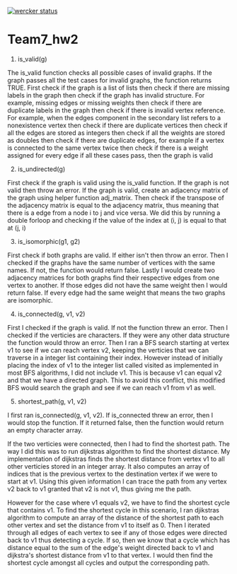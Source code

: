 [![wercker status](https://app.wercker.com/status/0d48a75b6b9a31b18516a99fc2561501/m "wercker status")](https://app.wercker.com/project/bykey/0d48a75b6b9a31b18516a99fc2561501)

# Team7_hw2

1. is_valid(g)

The is_valid function checks all possible cases of invalid graphs. If the graph
passes all the test cases for invalid graphs, the function returns TRUE.
First check if the graph is a list of lists
then check if there are missing labels in the graph
then check if the graph has invalid structure. For example, missing edges or missing weights
then check if there are duplicate labels in the graph
then check if there is invalid vertex reference. For example, when the edges component in the secondary list refers to a nonexistence vertex
then check if there are duplicate vertices
then check if all the edges are stored as integers
then check if all the weights are stored as doubles
then check if there are duplicate edges, for example if a vertex is connected to the same vertex twice
then check if there is a weight assigned for every edge
if all these cases pass, then the graph is valid


2. is_undirected(g)

First check if the graph is valid using the is_valid function. If the graph is not valid then throw an error. 
If the graph is valid, create an adjacency matrix of the graph using helper function adj_matrix. Then check if the transpose 
of the adjacency matrix is equal to the adjacency matrix, thus meaning that there is a edge from a node i to j and vice versa. 
We did this by running a double forloop and checking if the value of the index at (i, j) is equal to that at (j, i)

3. is_isomorphic(g1, g2)

First check if both graphs are valid. If either isn't then throw an error. Then I checked if the graphs have the same number of vertices with the same names. 
If not, the function would return false. Lastly I would create two adjacency matrices for both graphs find their respective edges from one vertex to another. 
If those edges did not have the same weight then I would return false. If every edge had the same weight that means the two graphs are isomorphic. 


4. is_connected(g, v1, v2)

First I checked if the graph is valid. If not the function threw an error. Then I checked if the verticies are characters. 
If they were any other data structure the function would throw an error. Then I ran a BFS search starting at vertex v1 to see if we can 
reach vertex v2, keeping the verticies that we can traverse in a integer list containing their index. However instead of initially placing
the index of v1 to the integer list called visited as implemented in most BFS algorithms, I did not include v1. 
This is because v1 can equal v2 and that we have a directed graph. 
This to avoid this conflict, this modified BFS would search the graph and see if we can reach v1 from v1 as well.

5. shortest_path(g, v1, v2)

I first ran is_connected(g, v1, v2). If is_connected threw an error, then I would stop the function. If it returned false, then the function would return an empty character array. 

If the two verticies were connected, then I had to find the shortest path. The way I did this was to run dijkstras algorithm to find the shortest distance.
My implementation of dijkstras finds the shortest distance from vertex v1 to all other verticies stored in an integer array. It also computes an array of indices that is the previous vertex to the destination vertex 
if we were to start at v1. Using this given information I can trace the path from any vertex v2 back to v1 granted that v2 is not v1, thus giving me the path. 

However for the case where v1 equals v2, we have to find the shortest cycle that contains v1. To find the shortest cycle in this scenario, I ran djikstras algorithm to 
compute an array of the distance of the shortest path to each other vertex and set the distance from v1 to itself as 0. 
Then I iterated through all edges of each vertex to see if any of those edges were directed back to v1 thus detecting a cycle. 
If so, then we know that a cycle which has distance equal to the sum of the edge's weight directed back to v1 and dijkstra's shortest distance from v1 to that vertex. 
I would then find the shortest cycle amongst all cycles and output the corresponding path. 




